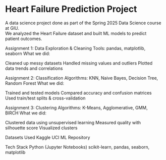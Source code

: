 # Heart Failure Prediction Project

A data science project done as part of the Spring 2025 Data Science course at GIU.  
We analyzed the Heart Failure dataset and built ML models to predict patient outcomes.

Assignment 1: Data Exploration & Cleaning
Tools: pandas, matplotlib, seaborn
What we did:

Cleaned up messy datasets
Handled missing values and outliers
Plotted data trends and correlations

Assignment 2: Classification
Algorithms: KNN, Naive Bayes, Decision Tree, Random Forest
What we did:

Trained and tested models
Compared accuracy and confusion matrices
Used train/test splits & cross-validation

Assignment 3: Clustering
Algorithms: K-Means, Agglomerative, GMM, BIRCH
What we did:

Clustered data using unsupervised learning
Measured quality with silhouette score
Visualized clusters

Datasets Used
Kaggle
UCI ML Repository

Tech Stack
Python (Jupyter Notebooks)
scikit-learn, pandas, seaborn, matplotlib
